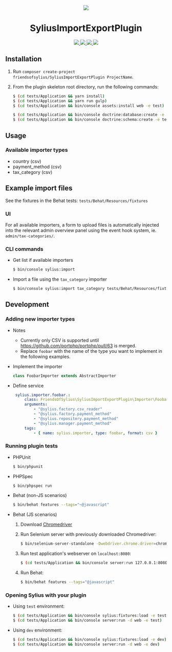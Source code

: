 <p align="center">
    <a href="http://sylius.org" target="_blank">
        <img src="http://demo.sylius.org/assets/shop/img/logo.png" />
    </a>
</p>
<h1 align="center">SyliusImportExportPlugin</h1>
<p align="center">
    <a href="https://packagist.org/packages/friendsofsylius/SyliusImportExportPlugin" title="License">
        <img src="https://img.shields.io/packagist/l/friendsofsylius/SyliusImportExportPlugin.svg" />
    </a>
    <a href="https://packagist.org/packages/friendsofsylius/SyliusImportExportPlugin" title="Version">
        <img src="https://img.shields.io/packagist/v/friendsofsylius/SyliusImportExportPlugin.svg" />
    </a>
    <a href="http://travis-ci.org/FriendsOfSylius/SyliusImportExportPlugin" title="Build status">
        <img src="https://img.shields.io/travis/FriendsOfSylius/SyliusImportExportPlugin/master.svg" />
    </a>
    <a href="https://scrutinizer-ci.com/g/FriendsOfSylius/SyliusImportExportPlugin/" title="Scrutinizer">
        <img src="https://img.shields.io/scrutinizer/g/FriendsOfSylius/SyliusImportExportPlugin.svg" />
    </a>
</p>

## Installation

1. Run `composer create-project friendsofsylius/SyliusImportExportPlugin ProjectName`.

2. From the plugin skeleton root directory, run the following commands:

    ```bash
    $ (cd tests/Application && yarn install)
    $ (cd tests/Application && yarn run gulp)
    $ (cd tests/Application && bin/console assets:install web -e test)
    
    $ (cd tests/Application && bin/console doctrine:database:create -e test)
    $ (cd tests/Application && bin/console doctrine:schema:create -e test)
    ```

## Usage

### Available importer types

* country (csv)
* payment_method (csv)
* tax_category (csv)

## Example import files

See the fixtures in the Behat tests: `tests/Behat/Resources/fixtures`

### UI

For all available importers, a form to upload files is automatically injected into the relevant
admin overview panel using the event hook system, ie. `admin/tax-categories/`.

### CLI commands

  - Get list if available importers

    ```bash
    $ bin/console sylius:import
    ```

  - Import a file using the `tax_category` importer

    ```bash
    $ bin/console sylius:import tax_category tests/Behat/Resources/fixtures/tax_categories.csv --format=csv
    ```

## Development

### Adding new importer types

  - Notes
  
    * Currently only CSV is supported until https://github.com/portphp/portphp/pull/63 is merged.
    * Replace `foobar` with the name of the type you want to implement in the following examples.

  - Implement the importer
 
    ```php
    class FoobarImporter extends AbstractImporter
    ```

 - Define service
 
   ```yaml
    sylius.importer.foobar.:
        class: FriendsOfSylius\SyliusImportExportPlugin\Importer\FoobarImporter
        arguments:
            - "@sylius.factory.csv_reader"
            - "@sylius.factory.payment_method"
            - "@sylius.repository.payment_method"
            - "@sylius.manager.payment_method"
        tags:
            - { name: sylius.importer, type: foobar, format: csv }
   ```

### Running plugin tests

  - PHPUnit

    ```bash
    $ bin/phpunit
    ```

  - PHPSpec

    ```bash
    $ bin/phpspec run
    ```

  - Behat (non-JS scenarios)

    ```bash
    $ bin/behat features --tags="~@javascript"
    ```

  - Behat (JS scenarios)
 
    1. Download [Chromedriver](https://sites.google.com/a/chromium.org/chromedriver/)
    
    2. Run Selenium server with previously downloaded Chromedriver:
    
        ```bash
        $ bin/selenium-server-standalone -Dwebdriver.chrome.driver=chromedriver
        ```
    3. Run test application's webserver on `localhost:8080`:
    
        ```bash
        $ (cd tests/Application && bin/console server:run 127.0.0.1:8080 -d web -e test)
        ```
    
    4. Run Behat:
    
        ```bash
        $ bin/behat features --tags="@javascript"
        ```

### Opening Sylius with your plugin

- Using `test` environment:

    ```bash
    $ (cd tests/Application && bin/console sylius:fixtures:load -e test)
    $ (cd tests/Application && bin/console server:run -d web -e test)
    ```
    
- Using `dev` environment:

    ```bash
    $ (cd tests/Application && bin/console sylius:fixtures:load -e dev)
    $ (cd tests/Application && bin/console server:run -d web -e dev)
    ```
